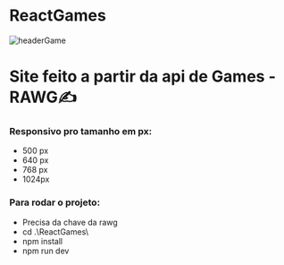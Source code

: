# ReactGames

![headerGame](https://user-images.githubusercontent.com/106342952/211391093-1a53582f-ba75-45b7-9c47-f54af50e8796.png)

<h1>Site feito a partir da api de Games - RAWG✍️</h1>

<h3>Responsivo pro tamanho em px: </h3>

* 500 px
* 640 px
* 768 px
* 1024px

<h3>Para rodar o projeto: </h3>

* Precisa da chave da rawg
* cd .\ReactGames\
* npm install
* npm run dev

